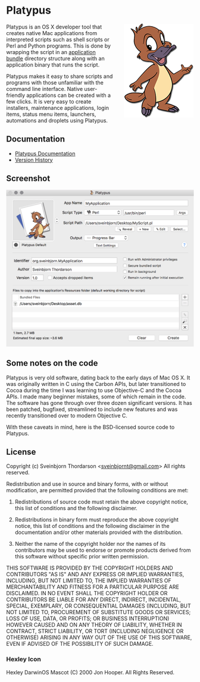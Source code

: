 # Platypus

<img align="right" src="Documentation/images/platypus.png" style="float: right; margin-left: 30px;">

Platypus is an OS X developer tool that creates native Mac applications 
from interpreted scripts such as shell scripts or Perl and Python programs.
This is done by wrapping the script in an [application bundle](https://en.wikipedia.org/wiki/Bundle_(OS_X)#OS_X_application_bundles)
directory structure  along with an application binary that runs the script.

Platypus makes it easy to share scripts and programs with those 
unfamiliar with the command line interface. Native user-friendly
applications can be created with a few clicks. It is very easy to
create installers, maintenance applications, login items, status menu items, 
launchers, automations and droplets using Platypus.

## Documentation

* [Platypus Documentation](http://sveinbjorn.org/platypus_documentation)
* [Version History](Documentation/Readme.html#versions)

## Screenshot

![Platypus Screenshot](Documentation/images/basic_interface.png)

## Some notes on the code

Platypus is very old software, dating back to the early days 
of Mac OS X.  It was originally written in C using the 
Carbon APIs, but later transitioned to Cocoa during the 
time I was learning to use Objective-C and the Cocoa 
APIs. I made many beginner mistakes, some of which 
remain in the code.  The software has gone through over 
three dozen significant versions. It has been patched,
bugfixed, streamlined to include new features and was
recently transitioned over to modern Objective C.

With these caveats in mind, here is the BSD-licensed 
source code to Platypus.


## License 

Copyright (c) Sveinbjorn Thordarson &lt;sveinbjornt@gmail.com&gt;
All rights reserved.

Redistribution and use in source and binary forms, with or without modification,
are permitted provided that the following conditions are met:

1. Redistributions of source code must retain the above copyright notice, this
list of conditions and the following disclaimer.

2. Redistributions in binary form must reproduce the above copyright notice, this
list of conditions and the following disclaimer in the documentation and/or other
materials provided with the distribution.

3. Neither the name of the copyright holder nor the names of its contributors may
be used to endorse or promote products derived from this software without specific
prior written permission.

THIS SOFTWARE IS PROVIDED BY THE COPYRIGHT HOLDERS AND CONTRIBUTORS "AS IS" AND
ANY EXPRESS OR IMPLIED WARRANTIES, INCLUDING, BUT NOT LIMITED TO, THE IMPLIED
WARRANTIES OF MERCHANTABILITY AND FITNESS FOR A PARTICULAR PURPOSE ARE DISCLAIMED.
IN NO EVENT SHALL THE COPYRIGHT HOLDER OR CONTRIBUTORS BE LIABLE FOR ANY DIRECT,
INDIRECT, INCIDENTAL, SPECIAL, EXEMPLARY, OR CONSEQUENTIAL DAMAGES (INCLUDING, BUT
NOT LIMITED TO, PROCUREMENT OF SUBSTITUTE GOODS OR SERVICES; LOSS OF USE, DATA, OR
PROFITS; OR BUSINESS INTERRUPTION) HOWEVER CAUSED AND ON ANY THEORY OF LIABILITY,
WHETHER IN CONTRACT, STRICT LIABILITY, OR TORT (INCLUDING NEGLIGENCE OR OTHERWISE)
ARISING IN ANY WAY OUT OF THE USE OF THIS SOFTWARE, EVEN IF ADVISED OF THE
POSSIBILITY OF SUCH DAMAGE.

### Hexley Icon

Hexley DarwinOS Mascot (C) 2000 Jon Hooper. All Rights Reserved.
